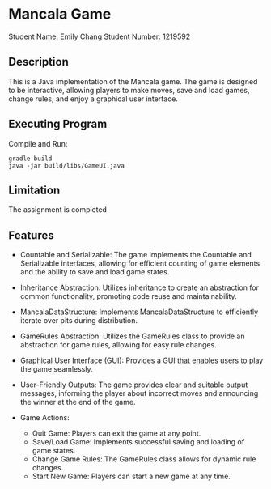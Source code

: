 # Mancala Game
Student Name: Emily Chang
Student Number: 1219592

## Description
This is a Java implementation of the Mancala game. The game is designed to be interactive, allowing players to make moves, save and load games, change rules, and enjoy a graphical user interface.

## Executing Program
Compile and Run:
```
gradle build
java -jar build/libs/GameUI.java

```
## Limitation

The assignment is completed

## Features
* Countable and Serializable: The game implements the Countable and Serializable interfaces, allowing for efficient counting of game elements and the ability to save and load game states.

* Inheritance Abstraction: Utilizes inheritance to create an abstraction for common functionality, promoting code reuse and maintainability.

* MancalaDataStructure: Implements MancalaDataStructure to efficiently iterate over pits during distribution.

* GameRules Abstraction: Utilizes the GameRules class to provide an abstraction for game rules, allowing for easy rule changes.

* Graphical User Interface (GUI): Provides a GUI that enables users to play the game seamlessly.

* User-Friendly Outputs: The game provides clear and suitable output messages, informing the player about incorrect moves and announcing the winner at the end of the game.

* Game Actions:
    * Quit Game: Players can exit the game at any point.
    * Save/Load Game: Implements successful saving and loading of game states.
    * Change Game Rules: The GameRules class allows for dynamic rule changes.
    * Start New Game: Players can start a new game at any time.


